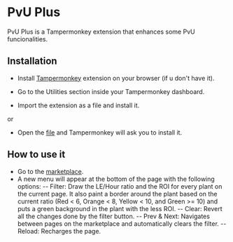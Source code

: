 # PvU Plus
PvU Plus is a Tampermonkey extension that enhances some PvU funcionalities.

## Installation
- Install [Tampermonkey](https://www.tampermonkey.net/) extension on your browser (if u don't have it).


- Go to the Utilities section inside your Tampermonkey dashboard.
- Import the extension as a file and install it.

or

- Open the [file](https://github.com/mdperez/PvU-plus/raw/main/PvU%20Ratio.user.js) and Tampermonkey will ask you to install it.

## How to use it
- Go to the [marketplace](https://marketplace.plantvsundead.com/offering/bundle#/marketplace/plant).
- A new menu will appear at the bottom of the page with the following options:
-- Filter: Draw the LE/Hour ratio and the ROI for every plant on the current page. It also paint a border around the plant based on the current ratio (Red < 6, Orange < 8, Yellow < 10, and Green >= 10) and puts a green background in the plant with the less ROI.
-- Clear: Revert all the changes done by the filter button.
-- Prev & Next: Navigates between pages on the marketplace and automatically clears the filter.
-- Reload: Recharges the page.
